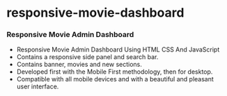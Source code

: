 # responsive-movie-dashboard
<h3 tabindex="-1" class="heading-element" dir="auto">Responsive Movie Admin Dashboard</h3>
<ul dir="auto">
    <li>Responsive Movie Admin Dashboard Using HTML CSS And JavaScript</li>
    <li>Contains a responsive side panel and search bar.</li>
    <li>Contains banner, movies and new sections.</li>
    <li>Developed first with the Mobile First methodology, then for desktop.</li>
    <li>Compatible with all mobile devices and with a beautiful and pleasant user interface.</li>
</ul>